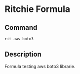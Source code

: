 # Ritchie Formula

## Command

```bash
rit aws boto3
```

## Description

Formula testing aws boto3 librarie.
